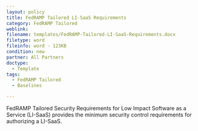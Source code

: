 ```yaml
---
layout: policy   
title: FedRAMP Tailored LI-SaaS Requirements
category: FedRAMP Tailored
weblink:
filename: templates/FedRAMP-Tailored-LI-SaaS-Requirements.docx
filetype: word
fileinfo: word - 123KB
condition: new
partner: All Partners
doctype:
  - Template
tags:
  - FedRAMP Tailored
  - Baselines

---
```

FedRAMP Tailored Security Requirements for Low Impact Software as a Service (LI-SaaS) provides the minimum security control requirements for authorizing a LI-SaaS.

